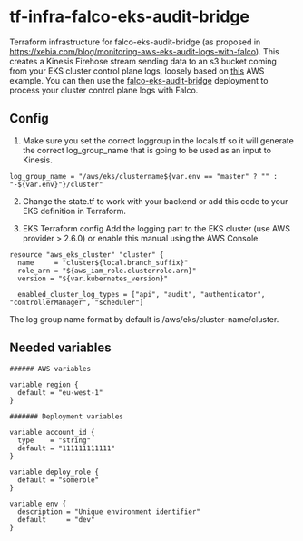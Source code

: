 # tf-infra-falco-eks-audit-bridge
Terraform infrastructure for falco-eks-audit-bridge (as proposed in https://xebia.com/blog/monitoring-aws-eks-audit-logs-with-falco).
This creates a Kinesis Firehose stream sending data to an s3 bucket coming from your EKS cluster control plane logs, loosely based on [this](https://docs.aws.amazon.com/AmazonCloudWatch/latest/logs//SubscriptionFilters.html#FirehoseExample) AWS example. You can then use the [falco-eks-audit-bridge](https://github.com/xebia/falco-eks-audit-bridge) deployment to process your cluster control plane logs with Falco.


## Config
1. Make sure you set the correct loggroup in the locals.tf so it will generate the correct log_group_name that is going to be used as an input to Kinesis.
```
log_group_name = "/aws/eks/clustername${var.env == "master" ? "" : "-${var.env}"}/cluster"
```

2. Change the state.tf to work with your backend or add this code to your EKS definition in Terraform.

3. EKS Terraform config
Add the logging part to the EKS cluster (use AWS provider > 2.6.0) or enable this manual using the AWS Console.

```hcl
resource "aws_eks_cluster" "cluster" {
  name     = "cluster${local.branch_suffix}"
  role_arn = "${aws_iam_role.clusterrole.arn}"
  version = "${var.kubernetes_version}"  

  enabled_cluster_log_types = ["api", "audit", "authenticator", "controllerManager", "scheduler"]
```

The log group name format by default is /aws/eks/cluster-name/cluster.

## Needed variables
```hcl
###### AWS variables

variable region {
  default = "eu-west-1"
}

####### Deployment variables

variable account_id {
  type    = "string"
  default = "111111111111"
}

variable deploy_role {
  default = "somerole"
}

variable env {
  description = "Unique environment identifier"
  default     = "dev"
}
```
